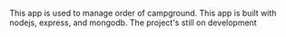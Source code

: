 This app is used to manage order of campground. This app is built with nodejs, express, and mongodb. The project's still on development
